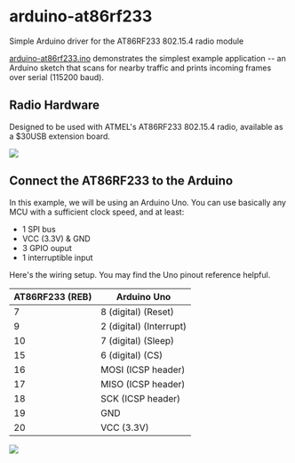 # arduino-at86rf233
Simple Arduino driver for the AT86RF233 802.15.4 radio module

[arduino-at86rf233.ino](https://github.com/msolters/arduino-at86rf233/blob/master/arduino-at86rf233.ino) demonstrates the simplest example application -- an Arduino sketch that scans for nearby traffic and prints incoming frames over serial (115200 baud).

## Radio Hardware
Designed to be used with ATMEL's AT86RF233 802.15.4 radio, available as a $30USB extension board.

![](http://media.digikey.com/Photos/Atmel%20Photos/ATREB233-XPRO.JPG)


## Connect the AT86RF233 to the Arduino
In this example, we will be using an Arduino Uno.  You can use basically any MCU with a sufficient clock speed, and at least:

*  1 SPI bus
*  VCC (3.3V) & GND
*  3 GPIO ouput
*  1 interruptible input

Here's the wiring setup.  You may find the Uno pinout reference helpful.

AT86RF233 (REB) | Arduino Uno
---|---
7 | 8 (digital) (Reset)
9 | 2 (digital) (Interrupt)
10 | 7 (digital) (Sleep)
15 | 6 (digital) (CS)
16 | MOSI (ICSP header)
17 | MISO (ICSP header)
18 | SCK (ICSP header)
19 | GND
20 | VCC (3.3V)

![](http://www.gammon.com.au/images/ArduinoUno_R3_Pinouts.png)
